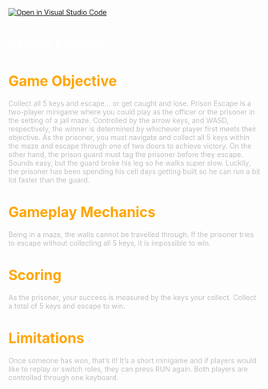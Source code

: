 [![Open in Visual Studio Code](https://classroom.github.com/assets/open-in-vscode-c66648af7eb3fe8bc4f294546bfd86ef473780cde1dea487d3c4ff354943c9ae.svg)](https://classroom.github.com/online_ide?assignment_repo_id=7912581&assignment_repo_type=AssignmentRepo)
<font color="white">

# Prison Escape

<font color="orange">

# Game Objective

<font color="silver">

Collect all 5 keys and escape… or get caught and lose. Prison Escape is a two-player minigame where you could play as the officer or the prisoner in the setting of a jail maze. Controlled by the arrow keys, and WASD, respectively, the winner is determined by whichever player first meets their objective. As the prisoner, you must navigate and collect all 5 keys within the maze and escape through one of two doors to achieve victory. On the other hand, the prison guard must tag the prisoner before they escape. 
Sounds easy, but the guard broke his leg so he walks super slow. Luckily, the prisoner has been spending his cell days getting built so he can run a bit lot faster than the guard. 

<font color="orange">

# Gameplay Mechanics

<font color="silver">

Being in a maze, the walls cannot be travelled through. If the prisoner tries to escape without collecting all 5 keys, it is impossible to win. 

<font color="orange">

# Scoring

<font color="silver">

As the prisoner, your success is measured by the keys your collect. Collect a total of 5 keys and escape to win. 

<font color="orange">

# Limitations

<font color="silver">

Once someone has won, that’s it! It’s a short minigame and if players would like to replay or switch roles, they can press RUN again. Both players are controlled through one keyboard. 


